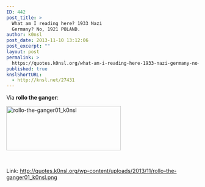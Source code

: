 ```yaml
---
ID: 442
post_title: >
  What am I reading here? 1933 Nazi
  Germany? No, 1921 POLAND.
author: k0nsl
post_date: 2013-11-10 13:12:06
post_excerpt: ""
layout: post
permalink: >
  https://quotes.k0nsl.org/what-am-i-reading-here-1933-nazi-germany-no-1921-poland.html
published: true
knslShortURL:
  - http://knsl.net/27431
---
```

Via <b>rollo the ganger</b>:

<a href="http://quotes.k0nsl.org/wp-content/uploads/2013/11/rollo-the-ganger01_k0nsl.png"><img class="alignnone size-medium wp-image-443" alt="rollo-the-ganger01_k0nsl" src="http://quotes.k0nsl.org/wp-content/uploads/2013/11/rollo-the-ganger01_k0nsl-300x116.png" width="300" height="116" /></a>

&nbsp;

Link: <a href="http://quotes.k0nsl.org/wp-content/uploads/2013/11/rollo-the-ganger01_k0nsl.png">http://quotes.k0nsl.org/wp-content/uploads/2013/11/rollo-the-ganger01_k0nsl.png</a>